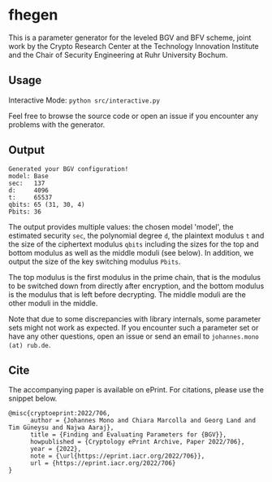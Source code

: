 # fhegen
This is a parameter generator for the leveled BGV and BFV scheme, joint
work by the Crypto Research Center at the Technology Innovation Institute
and the Chair of Security Engineering at Ruhr University Bochum.

## Usage
Interactive Mode: `python src/interactive.py`

Feel free to browse the source code or open an issue if you encounter
any problems with the generator.

## Output
```
Generated your BGV configuration!
model: Base
sec:   137
d:     4096
t:     65537
qbits: 65 (31, 30, 4)
Pbits: 36
```

The output provides multiple values: the chosen model 'model', the estimated
security `sec`, the polynomial degree `d`, the plaintext modulus `t` and the
size of the ciphertext modulus `qbits` including the sizes for the top and
bottom modulus as well as the middle moduli (see below). In addition, we output
the size of the key switching modulus `Pbits`.

The top modulus is the first modulus in the prime chain, that is the modulus
to be switched down from directly after encryption, and the bottom modulus is
the modulus that is left before decrypting. The middle moduli are the other
moduli in the middle.

Note that due to some discrepancies with library internals, some parameter sets
might not work as expected. If you encounter such a parameter set or have any
other questions, open an issue or send an email to `johannes.mono (at) rub.de`.

## Cite
The accompanying paper is available on ePrint. For citations, please use
the snippet below.

```
@misc{cryptoeprint:2022/706,
      author = {Johannes Mono and Chiara Marcolla and Georg Land and Tim Güneysu and Najwa Aaraj},
      title = {Finding and Evaluating Parameters for {BGV}},
      howpublished = {Cryptology ePrint Archive, Paper 2022/706},
      year = {2022},
      note = {\url{https://eprint.iacr.org/2022/706}},
      url = {https://eprint.iacr.org/2022/706}
}
```
